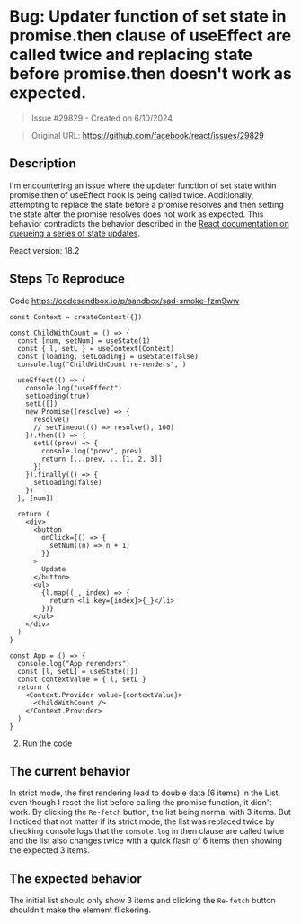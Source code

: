 # Bug: Updater function of set state in promise.then clause of useEffect are called twice and replacing state before promise.then doesn't work as expected.

> Issue #29829 - Created on 6/10/2024

> Original URL: https://github.com/facebook/react/issues/29829

## Description

I'm encountering an issue where the updater function of set state within promise.then of useEffect hook is being called twice. Additionally, attempting to replace the state before a promise resolves and then setting the state after the promise resolves does not work as expected. This behavior contradicts the behavior described in the [React documentation on queueing a series of state updates](https://react.dev/learn/queueing-a-series-of-state-updates#).

React version: 18.2

## Steps To Reproduce

Code
https://codesandbox.io/p/sandbox/sad-smoke-fzm9ww
```
const Context = createContext({})

const ChildWithCount = () => {
  const [num, setNum] = useState(1)
  const { l, setL } = useContext(Context)
  const [loading, setLoading] = useState(false)
  console.log("ChildWithCount re-renders", )

  useEffect(() => {
    console.log("useEffect")
    setLoading(true)
    setL([])
    new Promise((resolve) => {
      resolve()
      // setTimeout(() => resolve(), 100)
    }).then(() => {
      setL((prev) => {
        console.log("prev", prev)
        return [...prev, ...[1, 2, 3]]
      })
    }).finally(() => {
      setLoading(false)
    })
  }, [num])

  return (
    <div>
      <button
        onClick={() => {
          setNum((n) => n + 1)
        }}
      >
        Update
      </button>
      <ul>
        {l.map((_, index) => {
          return <li key={index}>{_}</li>
        })}
      </ul>
    </div>
  )
}

const App = () => {
  console.log("App rerenders")
  const [l, setL] = useState([])
  const contextValue = { l, setL }
  return (
    <Context.Provider value={contextValue}>
      <ChildWithCount />
    </Context.Provider>
  )
}

```
2. Run the code

## The current behavior
In strict mode, the first rendering lead to double data (6 items) in the List, even though I reset the list before calling the promise function, it didn't work. By clicking the `Re-fetch` button, the list being normal with 3 items. But I noticed that not matter if its strict mode, the list was replaced twice by checking console logs that the `console.log` in then clause are called twice and the list also changes twice with a quick flash of 6 items then showing the expected 3 items.


## The expected behavior
The initial list should only show 3 items and clicking the `Re-fetch` button shouldn't make the element flickering.
